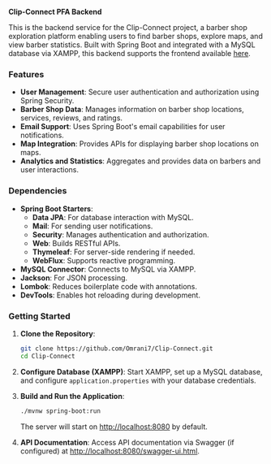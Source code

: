 **Clip-Connect PFA Backend**

This is the backend service for the Clip-Connect project, a barber shop exploration platform enabling users to find barber shops, explore maps, and view barber statistics. Built with Spring Boot and integrated with a MySQL database via XAMPP, this backend supports the frontend available [here](https://github.com/ghaithghawarrr/clip-connect-pfa-frontend.git).

### Features

- **User Management**: Secure user authentication and authorization using Spring Security.
- **Barber Shop Data**: Manages information on barber shop locations, services, reviews, and ratings.
- **Email Support**: Uses Spring Boot's email capabilities for user notifications.
- **Map Integration**: Provides APIs for displaying barber shop locations on maps.
- **Analytics and Statistics**: Aggregates and provides data on barbers and user interactions.

### Dependencies

- **Spring Boot Starters**:
  - **Data JPA**: For database interaction with MySQL.
  - **Mail**: For sending user notifications.
  - **Security**: Manages authentication and authorization.
  - **Web**: Builds RESTful APIs.
  - **Thymeleaf**: For server-side rendering if needed.
  - **WebFlux**: Supports reactive programming.
- **MySQL Connector**: Connects to MySQL via XAMPP.
- **Jackson**: For JSON processing.
- **Lombok**: Reduces boilerplate code with annotations.
- **DevTools**: Enables hot reloading during development.

### Getting Started

1. **Clone the Repository**:
   ```bash
   git clone https://github.com/Omrani7/Clip-Connect.git
   cd Clip-Connect
   ```

2. **Configure Database (XAMPP)**:
   Start XAMPP, set up a MySQL database, and configure `application.properties` with your database credentials.

3. **Build and Run the Application**:
   ```bash
   ./mvnw spring-boot:run
   ```
   The server will start on [http://localhost:8080](http://localhost:8080) by default.

4. **API Documentation**:
   Access API documentation via Swagger (if configured) at [http://localhost:8080/swagger-ui.html](http://localhost:8080/swagger-ui.html).
